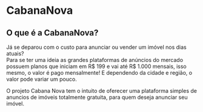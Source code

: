 # CabanaNova

## O que é a CabanaNova?

Já se deparou com o custo para anunciar ou vender um imóvel nos dias atuais?  
Para se ter uma ideia as grandes plataformas de anúncios do mercado possuem planos que iniciam em R$ 199 e vai até R$ 1.000 mensais, isso mesmo, o valor é pago mensalmente! E dependendo da cidade e região, o valor pode variar um pouco. 

O projeto Cabana Nova tem o intuito de oferecer uma plataforma simples de anuncios de imóveis totalmente gratuita, para quem deseja anunciar seu imóvel.  
